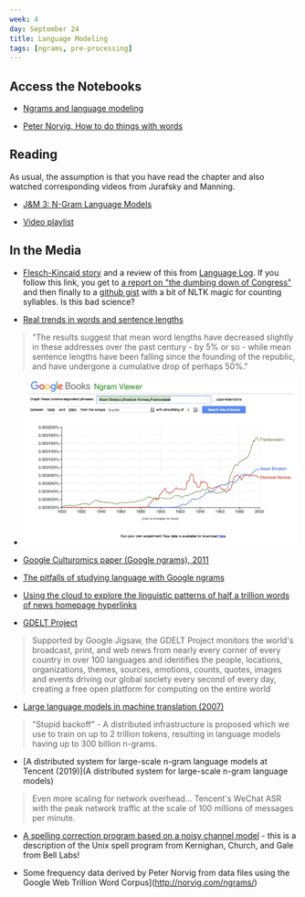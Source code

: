 ```yaml
---
week: 4
day: September 24
title: Language Modeling
tags: [ngrams, pre-processing]
---
```


## Access the Notebooks

- [Ngrams and language modeling](https://mybinder.org/v2/gh/anyl580/lectures/master?urlpath=notebooks/4-ngrams/ngrams.ipynb)

- [Peter Norvig, How to do things with words](https://github.com/norvig/pytudes/blob/master/ipynb/How%20to%20Do%20Things%20with%20Words.ipynb)
## Reading

As usual, the assumption is that you have read the chapter and also watched corresponding videos from Jurafsky and Manning.

- [J&M 3: N-Gram Language Models](https://web.stanford.edu/~jurafsky/slp3/3.pdf)

- [Video playlist](https://www.youtube.com/playlist?list=PLQiyVNMpDLKnZYBTUOlSI9mi9wAErFtFm)

## In the Media

- [Flesch-Kincaid story](https://www.bostonglobe.com/news/politics/2015/10/20/donald-trump-and-ben-carson-speak-grade-school-level-that-today-voters-can-quickly-grasp/LUCBY6uwQAxiLvvXbVTSUN/story.html?event=event25) and a review of this from [Language Log](https://languagelog.ldc.upenn.edu/nll/?p=21847). If you follow this link, you get to [a report on "the dumbing down of Congress"](https://sunlightfoundation.com/2012/05/21/congressional-speech/) and then finally to a [github gist](https://gist.github.com/drinks/2483508) with a bit of NLTK magic for counting syllables. Is this bad science?

- [Real trends in words and sentence lengths](https://languagelog.ldc.upenn.edu/nll/?p=3534)
> "The results suggest that mean word lengths have decreased slightly in these addresses over the past century - by 5% or so - while mean sentence lengths have been falling since the founding of the republic, and have undergone a cumulative drop of perhaps 50%."

- [![Google ngram viewer](google-ngram.jpg)](https://books.google.com/ngrams)

- [Google Culturomics paper (Google ngrams), 2011](https://pdfs.semanticscholar.org/8f00/57d3c0f04982fab0b34f29a118247e6858b0.pdf)

- [The pitfalls of studying language with Google ngrams](https://www.wired.com/2015/10/pitfalls-of-studying-language-with-google-ngram/)

- [Using the cloud to explore the linguistic patterns of half a trillion words of news homepage hyperlinks](https://www.forbes.com/sites/kalevleetaru/2019/09/02/using-the-cloud-to-explore-the-linguistic-patterns-of-half-a-trillion-words-of-news-homepage-hyperlinks/#74994b02342b)

- [GDELT Project](https://www.gdeltproject.org)
> Supported by Google Jigsaw, the GDELT Project monitors the world's broadcast, print, and web news from nearly every corner of every country in over 100 languages and identifies the people, locations, organizations, themes, sources, emotions, counts, quotes, images and events driving our global society every second of every day, creating a free open platform for computing on the entire world

- [Large language models in machine translation (2007)](https://www.aclweb.org/anthology/D07-1090)
> "Stupid backoff" - A distributed infrastructure is proposed which we use to train on up to 2 trillion tokens, resulting in language models having up to 300 billion n-grams.

- [A distributed system for large-scale n-gram language models at Tencent (2019)](A distributed system for large-scale n-gram language models)
> Even more scaling for network overhead... Tencent's WeChat ASR with the peak network traffic at the scale of 100 millions of messages per minute.

- [A spelling correction program based on a noisy channel model](http://delivery.acm.org/10.1145/1000000/997975/p205-kernighan.pdf?ip=23.82.10.248&id=997975&acc=OPEN&key=4D4702B0C3E38B35%2E4D4702B0C3E38B35%2E4D4702B0C3E38B35%2E6D218144511F3437&__acm__=1569181944_fee165eb16f3bbfb15e4b2212a7bbf5c) - this is a description of the Unix spell program from Kernighan, Church, and Gale from Bell Labs!

- Some frequency data derived by Peter Norvig from data files using the Google Web Trillion Word Corpus](http://norvig.com/ngrams/)
